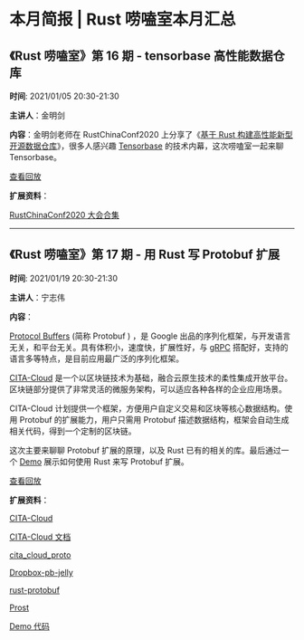 # 本月简报 | Rust 唠嗑室本月汇总

## 《Rust 唠嗑室》第 16 期 - tensorbase 高性能数据仓库

**时间**: 2021/01/05 20:30-21:30

**主讲人**：金明剑

**内容**：金明剑老师在 RustChinaConf2020 上分享了《[基于 Rust 构建高性能新型开源数据仓库](https://www.bilibili.com/video/BV1Yy4y1e7zR?p=25)》，很多人感兴趣 [Tensorbase](https://github.com/tensorbase/tensorbase) 的技术内幕，这次唠嗑室一起来聊 Tensorbase。

[查看回放](https://www.bilibili.com/video/BV1TA411H7ap)

**扩展资料**：

[RustChinaConf2020 大会合集](https://www.bilibili.com/video/BV1Yy4y1e7zR)

---

## 《Rust 唠嗑室》第 17 期 - 用 Rust 写 Protobuf 扩展

**时间**: 2021/01/19 20:30-21:30

**主讲人**：宁志伟

**内容**：

[Protocol Buffers](https://en.wikipedia.org/wiki/Protocol_Buffers) (简称 Protobuf ) ，是 Google 出品的序列化框架，与开发语言无关，和平台无关。具有体积小，速度快，扩展性好，与 [gRPC](https://en.wikipedia.org/wiki/GRPC) 搭配好，支持的语言多等特点，是目前应用最广泛的序列化框架。

[CITA-Cloud](https://github.com/cita-cloud) 是一个以区块链技术为基础，融合云原生技术的柔性集成开放平台。区块链部分提供了非常灵活的微服务架构，可以适应各种各样的企业应用场景。

CITA-Cloud 计划提供一个框架，方便用户自定义交易和区块等核心数据结构。使用 Protobuf 的扩展能力，用户只需用 Protobuf 描述数据结构，框架会自动生成相关代码，得到一个定制的区块链。

这次主要来聊聊 Protobuf 扩展的原理，以及 Rust 已有的相关的库。最后通过一个 [Demo](https://github.com/rink1969/proto_desc_printer) 展示如何使用 Rust 来写 Protobuf 扩展。

[查看回放](https://www.bilibili.com/video/BV1Ff4y1k7Bo)

**扩展资料**：

[CITA-Cloud](https://github.com/cita-cloud)

[CITA-Cloud 文档](https://cita-cloud-docs.readthedocs.io/zh_CN/latest/)

[cita_cloud_proto](https://github.com/cita-cloud/cita_cloud_proto)

[Dropbox-pb-jelly](https://github.com/dropbox/pb-jelly)

[rust-protobuf](https://github.com/stepancheg/rust-protobuf/)

[Prost](https://crates.io/crates/prost)

[Demo 代码](https://github.com/rink1969/proto_desc_printer)
